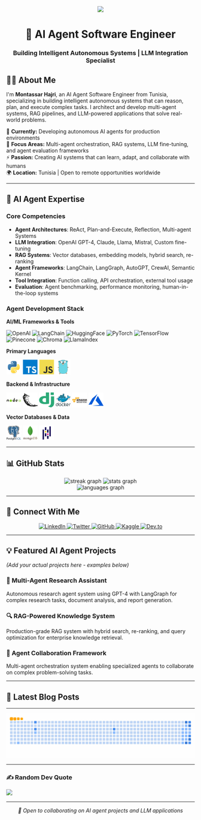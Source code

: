 <div align="center">
  <img src="https://visitor-badge.laobi.icu/badge?page_id=MontaCoder.MontaCoder&" />
</div>

<h1 align="center">🤖 AI Agent Software Engineer</h1>

<h3 align="center">Building Intelligent Autonomous Systems | LLM Integration Specialist</h3>

###

## 👨‍💻 About Me

I'm **Montassar Hajri**, an AI Agent Software Engineer from Tunisia, specializing in building intelligent autonomous systems that can reason, plan, and execute complex tasks. I architect and develop multi-agent systems, RAG pipelines, and LLM-powered applications that solve real-world problems.

🔭 **Currently:** Developing autonomous AI agents for production environments  
🧠 **Focus Areas:** Multi-agent orchestration, RAG systems, LLM fine-tuning, and agent evaluation frameworks  
⚡ **Passion:** Creating AI systems that can learn, adapt, and collaborate with humans  
🌍 **Location:** Tunisia | Open to remote opportunities worldwide

---

## 🚀 AI Agent Expertise

### Core Competencies
- **Agent Architectures**: ReAct, Plan-and-Execute, Reflection, Multi-agent Systems
- **LLM Integration**: OpenAI GPT-4, Claude, Llama, Mistral, Custom fine-tuning
- **RAG Systems**: Vector databases, embedding models, hybrid search, re-ranking
- **Agent Frameworks**: LangChain, LangGraph, AutoGPT, CrewAI, Semantic Kernel
- **Tool Integration**: Function calling, API orchestration, external tool usage
- **Evaluation**: Agent benchmarking, performance monitoring, human-in-the-loop systems

### Agent Development Stack

**AI/ML Frameworks & Tools**
<p align="left">
  <img src="https://img.shields.io/badge/OpenAI-412991?style=for-the-badge&logo=openai&logoColor=white" alt="OpenAI"/>
  <img src="https://img.shields.io/badge/LangChain-1C3C3C?style=for-the-badge&logo=langchain&logoColor=white" alt="LangChain"/>
  <img src="https://img.shields.io/badge/HuggingFace-FFD21E?style=for-the-badge&logo=huggingface&logoColor=black" alt="HuggingFace"/>
  <img src="https://img.shields.io/badge/PyTorch-EE4C2C?style=for-the-badge&logo=pytorch&logoColor=white" alt="PyTorch"/>
  <img src="https://img.shields.io/badge/TensorFlow-FF6F00?style=for-the-badge&logo=tensorflow&logoColor=white" alt="TensorFlow"/>
  <img src="https://img.shields.io/badge/Pinecone-000000?style=for-the-badge&logo=pinecone&logoColor=white" alt="Pinecone"/>
  <img src="https://img.shields.io/badge/Chroma-000000?style=for-the-badge&logo=chroma&logoColor=white" alt="Chroma"/>
  <img src="https://img.shields.io/badge/LlamaIndex-000000?style=for-the-badge" alt="LlamaIndex"/>
</p>

**Primary Languages**
<p align="left">
  <img src="https://raw.githubusercontent.com/teamedwardforever/Readme-Generator/71f25dd8b98329b168142a6b782a107b75eab178/svg/Skills/Languages/python-original.svg" alt="Python" width="40" height="40"/>
  <img src="https://raw.githubusercontent.com/teamedwardforever/Readme-Generator/71f25dd8b98329b168142a6b782a107b75eab178/svg/Skills/Languages/typescript-original.svg" alt="TypeScript" width="40" height="40"/>
  <img src="https://raw.githubusercontent.com/teamedwardforever/Readme-Generator/71f25dd8b98329b168142a6b782a107b75eab178/svg/Skills/Languages/javascript-original.svg" alt="JavaScript" width="40" height="40"/>
  <img src="https://raw.githubusercontent.com/teamedwardforever/Readme-Generator/71f25dd8b98329b168142a6b782a107b75eab178/svg/Skills/Languages/go-original.svg" alt="Go" width="40" height="40"/>
</p>

**Backend & Infrastructure**
<p align="left">
  <img src="https://raw.githubusercontent.com/teamedwardforever/Readme-Generator/71f25dd8b98329b168142a6b782a107b75eab178/svg/Skills/Backend/nodejs-original-wordmark.svg" alt="Node.js" width="40" height="40"/>
  <img src="https://raw.githubusercontent.com/teamedwardforever/Readme-Generator/71f25dd8b98329b168142a6b782a107b75eab178/svg/Skills/Framework/pocoo_flask-icon.svg" alt="Flask" width="40" height="40"/>
  <img src="https://raw.githubusercontent.com/teamedwardforever/Readme-Generator/71f25dd8b98329b168142a6b782a107b75eab178/svg/Skills/Framework/django.svg" alt="Django" width="40" height="40"/>
  <img src="https://raw.githubusercontent.com/teamedwardforever/Readme-Generator/71f25dd8b98329b168142a6b782a107b75eab178/svg/Skills/Devops/docker-original-wordmark.svg" alt="Docker" width="40" height="40"/>
  <img src="https://raw.githubusercontent.com/teamedwardforever/Readme-Generator/71f25dd8b98329b168142a6b782a107b75eab178/svg/Skills/Devops/amazonwebservices-original-wordmark.svg" alt="AWS" width="40" height="40"/>
  <img src="https://raw.githubusercontent.com/teamedwardforever/Readme-Generator/71f25dd8b98329b168142a6b782a107b75eab178/svg/Skills/Devops/microsoft_azure-icon.svg" alt="Azure" width="40" height="40"/>
</p>

**Vector Databases & Data**
<p align="left">
  <img src="https://raw.githubusercontent.com/teamedwardforever/Readme-Generator/71f25dd8b98329b168142a6b782a107b75eab178/svg/Skills/Database/postgresql-original-wordmark.svg" alt="PostgreSQL" width="40" height="40"/>
  <img src="https://raw.githubusercontent.com/teamedwardforever/Readme-Generator/71f25dd8b98329b168142a6b782a107b75eab178/svg/Skills/Database/mongodb-original-wordmark.svg" alt="MongoDB" width="40" height="40"/>
  <img src="https://raw.githubusercontent.com/teamedwardforever/Readme-Generator/71f25dd8b98329b168142a6b782a107b75eab178/svg/Skills/ML/pandas-original.svg" alt="Pandas" width="40" height="40"/>
</p>

---

## 📊 GitHub Stats

<div align="center">
  <img src="https://streak-stats.demolab.com?user=MontaCoder&locale=en&mode=daily&theme=gruvbox&hide_border=true&border_radius=5&order=3" height="220" alt="streak graph" />
  <img src="https://github-readme-stats.vercel.app/api?username=MontaCoder&show_icons=true&theme=gruvbox&hide_border=true&border_radius=5" height="220" alt="stats graph" />
</div>

<div align="center">
  <img src="https://github-readme-stats.vercel.app/api/top-langs/?username=MontaCoder&layout=compact&theme=gruvbox&hide_border=true&border_radius=5" alt="languages graph" />
</div>

---

## 🔗 Connect With Me

<div align="center">
  <a href="https://linkedin.com/in/montassarhajri" target="_blank">
    <img src="https://img.shields.io/badge/LinkedIn-0077B5?style=for-the-badge&logo=linkedin&logoColor=white" alt="LinkedIn"/>
  </a>
  <a href="https://twitter.com/MontassarHajri_" target="_blank">
    <img src="https://img.shields.io/badge/Twitter-1DA1F2?style=for-the-badge&logo=twitter&logoColor=white" alt="Twitter"/>
  </a>
  <a href="https://github.com/MontaCoder" target="_blank">
    <img src="https://img.shields.io/badge/GitHub-100000?style=for-the-badge&logo=github&logoColor=white" alt="GitHub"/>
  </a>
  <a href="https://kaggle.com/MontaCoder" target="_blank">
    <img src="https://img.shields.io/badge/Kaggle-20BEFF?style=for-the-badge&logo=kaggle&logoColor=white" alt="Kaggle"/>
  </a>
  <a href="https://dev.to/MontaCoder" target="_blank">
    <img src="https://img.shields.io/badge/dev.to-0A0A0A?style=for-the-badge&logo=devdotto&logoColor=white" alt="Dev.to"/>
  </a>
</div>

---

## 💡 Featured AI Agent Projects

*(Add your actual projects here - examples below)*

### 🎯 Multi-Agent Research Assistant
Autonomous research agent system using GPT-4 with LangGraph for complex research tasks, document analysis, and report generation.

### 🔍 RAG-Powered Knowledge System
Production-grade RAG system with hybrid search, re-ranking, and query optimization for enterprise knowledge retrieval.

### 🤝 Agent Collaboration Framework
Multi-agent orchestration system enabling specialized agents to collaborate on complex problem-solving tasks.

---

## 📝 Latest Blog Posts
<!-- BLOG-POST-LIST:START -->
<!-- BLOG-POST-LIST:END -->

---

![snake gif](https://github.com/MontaCoder/MontaCoder/blob/output/github-contribution-grid-snake.gif)

---

### ✍️ Random Dev Quote
![](https://quotes-github-readme.vercel.app/api?type=horizontal&theme=gruvbox)

---

<div align="center">
  <i>💬 Open to collaborating on AI agent projects and LLM applications</i>
</div>
